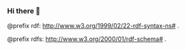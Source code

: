 ### Hi there 👋

<!--
**emekaokoye/emekaokoye** is a ✨ _special_ ✨ repository because its `README.md` (this file) appears on your GitHub profile.

Here are some ideas to get you started:

- 🔭 I’m currently working on ...
- 🌱 I’m currently learning ...
- 👯 I’m looking to collaborate on ...
- 🤔 I’m looking for help with ...
- 💬 Ask me about ...
- 📫 How to reach me: ...
- 😄 Pronouns: ...
- ⚡ Fun fact: ...
-->

@prefix rdf: <http://www.w3.org/1999/02/22-rdf-syntax-ns#> .

@prefix rdfs: <http://www.w3.org/2000/01/rdf-schema#> .
